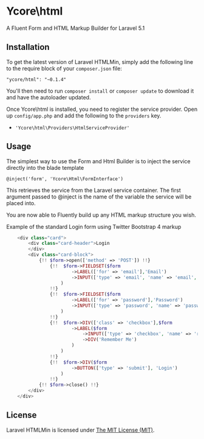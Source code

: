 # Ycore\html
A Fluent Form and HTML Markup Builder for Laravel 5.1

## Installation

To get the latest version of Laravel HTMLMin, simply add the following line to the require block of your `composer.json` file:

```
"ycore/html": "~0.1.4"
```

You'll then need to run `composer install` or `composer update` to download it and have the autoloader updated.

Once Ycore\html is installed, you need to register the service provider. Open up `config/app.php` and add the following to the `providers` key.

* `'Ycore\html\Providers\HtmlServiceProvider'`

## Usage

The simplest way to use the Form and Html Builder is to inject the service directly into the blade template

```
@inject('form', 'Ycore\Html\FormInterface')

```

This retrieves the service from the Laravel service container. The first argument passed to @inject is the name of the variable the service will be placed into.

You are now able to Fluently build up any HTML markup structure you wish.

Example of the standard Login form using Twitter Bootstrap 4 markup

``` php
    <div class="card">
        <div class="card-header">Login
        </div>
        <div class="card-block">
            {!! $form->open(['method' => 'POST']) !!}
                {!!  $form->FIELDSET($form
                        ->LABEL(['for' => 'email'],'Email')
                        ->INPUT(['type' => 'email', 'name' => 'email', 'placeholder' => 'Enter your login e-mail adress'])
                    )
                !!}
                {!!  $form->FIELDSET($form
                        ->LABEL(['for' => 'password'],'Password')
                        ->INPUT(['type' => 'password', 'name' => 'password', 'placeholder' => 'Enter your password'])
                    )
                !!}
                {!!  $form->DIV(['class' => 'checkbox'],$form
                        ->LABEL($form
                            ->INPUT(['type' => 'checkbox', 'name' => 'remember'])
                            ->DIV('Remember Me')
                        )
                    )
                !!}
                {!!  $form->DIV($form
                        ->BUTTON(['type' => 'submit'], 'Login')
                    )
                !!}
            {!! $form->close() !!}
        </div>
    </div>
```

## License

Laravel HTMLMin is licensed under [The MIT License (MIT)](LICENSE).
